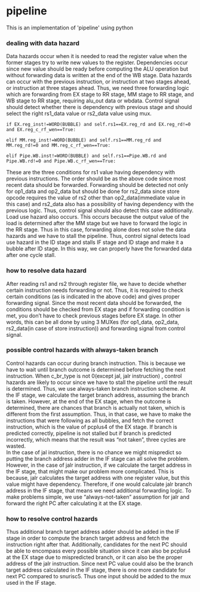 # pipeline
This is an implementation of 'pipeline' using python

### dealing with data hazard    
Data hazards occur when it is needed to read the register value when the former stages try to write new values to the register. Dependencies occur since new value should be ready before computing the ALU operation but without forwarding data is written at the end of the WB stage. Data hazards can occur with the previous instruction, or instruction at two stages ahead, or instruction at three stages ahead. Thus, we need three forwarding logic which are forwarding from EX stage to RR stage, MM stage to RR stage, and WB stage to RR stage, requiring alu_out data or wbdata. Control signal should detect whether there is dependency with previous stage and should select the right rs1_data value or rs2_data value using mux. 

    if EX.reg_inst!=WORD(BUBBLE) and self.rs1==EX.reg_rd and EX.reg_rd!=0 and EX.reg_c_rf_wen==True:

    elif MM.reg_inst!=WORD(BUBBLE) and self.rs1==MM.reg_rd and MM.reg_rd!=0 and MM.reg_c_rf_wen==True:

    elif Pipe.WB.inst!=WORD(BUBBLE) and self.rs1==Pipe.WB.rd and Pipe.WB.rd!=0 and Pipe.WB.c_rf_wen==True:    
    
These are the three conditions for rs1 value having dependency with previous instructions. The order should be as the above code since most recent data should be forwarded. 
Forwarding should be detected not only for op1_data and op2_data but should be done for rs2_data since store opcode requires the value of rs2 other than op2_data(immediate value in this case) and rs2_data also has a possibility of having dependency with the previous logic. Thus, control signal should also detect this case additionally. 
Load use hazard also occurs. This occurs because the output value of the load is determined after the MM stage but we have to forward the logic in the RR stage. Thus in this case, forwarding alone does not solve the data hazards and we have to stall the pipeline. Thus, control signal detects load use hazard in the ID stage and stalls IF stage and ID stage and make it a bubble after ID stage. In this way, we can properly have the forwarded data after one cycle stall.  

### how to resolve data hazard   
After reading rs1 and rs2 through register file, we have to decide whether certain instruction needs forwarding or not. Thus, it is required to check certain conditions (as is indicated in the above code) and gives proper forwarding signal. Since the most recent data should be forwarded, the conditions should be checked from EX stage and if forwarding condition is met, you don’t have to check previous stages before EX stage. In other words, this can be all done by using 3 MUXes (for op1_data, op2_data, rs2_data(in case of store instruction)) and forwarding signal from control signal. 


### possible control hazards with always-taken branch
Control hazards can occur during branch instruction. This is because we have to wait until branch outcome is determined before fetching the next instruction. When c_br_type is not 0(except jal, jalr instruction) , control hazards are likely to occur since we have to stall the pipeline until the result is determined. Thus, we use always-taken branch instruction scheme. At the IF stage, we calculate the target branch address, assuming the branch is taken. However, at the end of the EX stage, when the outcome is determined, there are chances that branch is actually not taken, which is different from the first assumption. Thus, in that case, we have to make the instructions that were following as all bubbles, and fetch the correct instruction, which is the value of pcplus4 of the EX stage. If branch is predicted correctly, pipeline is not stalled but if branch is predicted incorrectly, which means that the result was “not taken”, three cycles are wasted.  
In the case of jal instruction, there is no chance we might mispredict so putting the branch address adder in the IF stage can all solve the problem.
However, in the case of jalr instruction, if we calculate the target address in the IF stage, that might make our problem more complicated. This is because, jalr calculates the target address with one register value, but this value might have dependency. Therefore, if one would calculate jalr branch address in the IF stage, that means we need additional forwarding logic. To make problems simple, we use “always-not-taken” assumption for jalr and forward the right PC after calculating it at the EX stage. 


### how to resolve control hazards
Thus additional branch target address adder should be added in the IF stage in order to compute the branch target address and fetch the instruction right after that. Additionally, candidates for the next PC should be able to encompass every possible situation since it can also be pcplus4 at the EX stage due to mispredicted branch, or it can also be the proper address of the jalr instruction. Since next PC value could also be the branch target address calculated in the IF stage, there is one more candidate for next PC compared to snurisc5. Thus one input should be added to the mux used in the IF stage. 
